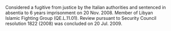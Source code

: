  Considered a fugitive from justice by the Italian authorities and sentenced in 
absentia to 6 years imprisonment on 20 Nov. 2008. Member of Libyan Islamic 
Fighting Group (QE.L.11.01). Review pursuant to Security Council resolution
1822 (2008) was concluded on 20 Jul. 2009. 
